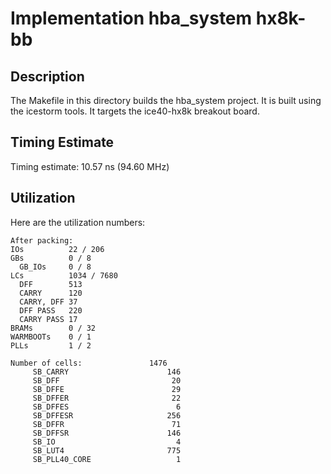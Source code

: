 # Implementation hba_system hx8k-bb

## Description

The Makefile in this directory builds the hba_system project.
It is built using the icestorm tools.
It targets the ice40-hx8k breakout board.

## Timing Estimate

Timing estimate: 10.57 ns (94.60 MHz)

## Utilization

Here are the utilization numbers:

```
After packing:
IOs          22 / 206
GBs          0 / 8
  GB_IOs     0 / 8
LCs          1034 / 7680
  DFF        513
  CARRY      120
  CARRY, DFF 37
  DFF PASS   220
  CARRY PASS 17
BRAMs        0 / 32
WARMBOOTs    0 / 1
PLLs         1 / 2
```

```
Number of cells:               1476
     SB_CARRY                      146
     SB_DFF                         20
     SB_DFFE                        29
     SB_DFFER                       22
     SB_DFFES                        6
     SB_DFFESR                     256
     SB_DFFR                        71
     SB_DFFSR                      146
     SB_IO                           4
     SB_LUT4                       775
     SB_PLL40_CORE                   1
```

